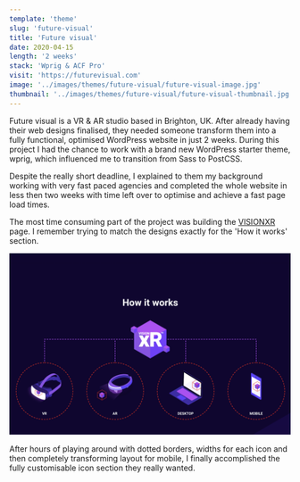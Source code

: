 ```yaml
---
template: 'theme'
slug: 'future-visual'
title: 'Future visual'
date: 2020-04-15
length: '2 weeks'
stack: 'Wprig & ACF Pro'
visit: 'https://futurevisual.com'
image: '../images/themes/future-visual/future-visual-image.jpg'
thumbnail: '../images/themes/future-visual/future-visual-thumbnail.jpg'
---
```


Future visual is a VR & AR studio based in Brighton, UK. After already having their web designs finalised, they needed someone transform them into a fully functional, optimised WordPress website in just 2 weeks. During this project I had the chance to work with a brand new WordPress starter theme, wprig, which influenced me to transition from Sass to PostCSS.

Despite the really short deadline, I explained to them my background working with very fast paced agencies and completed the whole website in less then two weeks with time left over to optimise and achieve a fast page load times.

The most time consuming part of the project was building the [VISIONXR](https://www.futurevisual.com/visionxr/) page. I remember trying to match the designs exactly for the 'How it works' section.

![How it works section on the VisionXR page](../images/themes/futurevisual-wprig/futurevisual-how.png)

After hours of playing around with dotted borders, widths for each icon and then completely transforming layout for mobile, I finally accomplished the fully customisable icon section they really wanted.